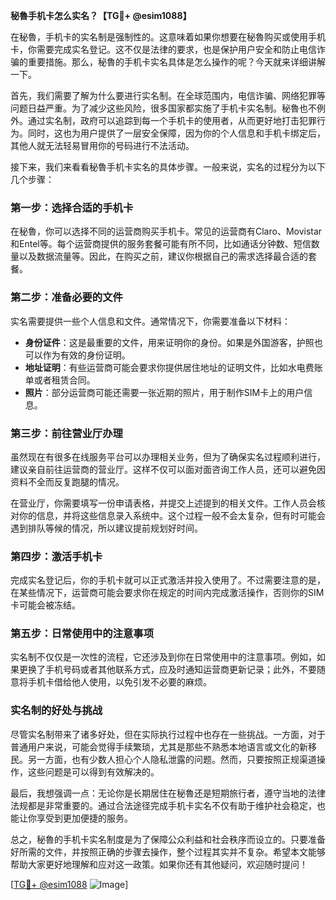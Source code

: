 **秘魯手机卡怎么实名？【TG💪+ @esim1088】**

在秘魯，手机卡的实名制是强制性的。这意味着如果你想要在秘魯购买或使用手机卡，你需要完成实名登记。这不仅是法律的要求，也是保护用户安全和防止电信诈骗的重要措施。那么，秘魯的手机卡实名具体是怎么操作的呢？今天就来详细讲解一下。

首先，我们需要了解为什么要进行实名制。在全球范围内，电信诈骗、网络犯罪等问题日益严重。为了减少这些风险，很多国家都实施了手机卡实名制。秘魯也不例外。通过实名制，政府可以追踪到每一个手机卡的使用者，从而更好地打击犯罪行为。同时，这也为用户提供了一层安全保障，因为你的个人信息和手机卡绑定后，其他人就无法轻易冒用你的号码进行不法活动。

接下来，我们来看看秘魯手机卡实名的具体步骤。一般来说，实名的过程分为以下几个步骤：

### 第一步：选择合适的手机卡

在秘魯，你可以选择不同的运营商购买手机卡。常见的运营商有Claro、Movistar和Entel等。每个运营商提供的服务套餐可能有所不同，比如通话分钟数、短信数量以及数据流量等。因此，在购买之前，建议你根据自己的需求选择最合适的套餐。

### 第二步：准备必要的文件

实名需要提供一些个人信息和文件。通常情况下，你需要准备以下材料：
- **身份证件**：这是最重要的文件，用来证明你的身份。如果是外国游客，护照也可以作为有效的身份证明。
- **地址证明**：有些运营商可能会要求你提供居住地址的证明文件，比如水电费账单或者租赁合同。
- **照片**：部分运营商可能还需要一张近期的照片，用于制作SIM卡上的用户信息。

### 第三步：前往营业厅办理

虽然现在有很多在线服务平台可以办理相关业务，但为了确保实名过程顺利进行，建议亲自前往运营商的营业厅。这样不仅可以面对面咨询工作人员，还可以避免因资料不全而反复跑腿的情况。

在营业厅，你需要填写一份申请表格，并提交上述提到的相关文件。工作人员会核对你的信息，并将这些信息录入系统中。这个过程一般不会太复杂，但有时可能会遇到排队等候的情况，所以建议提前规划好时间。

### 第四步：激活手机卡

完成实名登记后，你的手机卡就可以正式激活并投入使用了。不过需要注意的是，在某些情况下，运营商可能会要求你在规定的时间内完成激活操作，否则你的SIM卡可能会被冻结。

### 第五步：日常使用中的注意事项

实名制不仅仅是一次性的流程，它还涉及到你在日常使用中的注意事项。例如，如果更换了手机号码或者其他联系方式，应及时通知运营商更新记录；此外，不要随意将手机卡借给他人使用，以免引发不必要的麻烦。

### 实名制的好处与挑战

尽管实名制带来了诸多好处，但在实际执行过程中也存在一些挑战。一方面，对于普通用户来说，可能会觉得手续繁琐，尤其是那些不熟悉本地语言或文化的新移民。另一方面，也有少数人担心个人隐私泄露的问题。然而，只要按照正规渠道操作，这些问题是可以得到有效解决的。

最后，我想强调一点：无论你是长期居住在秘魯还是短期旅行者，遵守当地的法律法规都是非常重要的。通过合法途径完成手机卡实名不仅有助于维护社会稳定，也能让你享受到更加便捷的服务。

总之，秘魯的手机卡实名制度是为了保障公众利益和社会秩序而设立的。只要准备好所需的文件，并按照正确的步骤去操作，整个过程其实并不复杂。希望本文能够帮助大家更好地理解和应对这一政策。如果你还有其他疑问，欢迎随时提问！

[[TG💪+ @esim1088](https://t.me/s/esim1088) ![Image](https://i.postimg.cc/4NQfJmqS/Snipaste-2025-05-13-00-14-12.png)]
